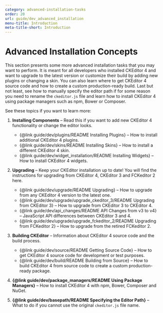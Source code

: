 ```yaml
---
category: advanced-installation-tasks
order: 20
url: guide/dev_advanced_installation
menu-title: Introduction
meta-title-short: Introduction
---
```

<!--
Copyright (c) 2003-2023, CKSource Holding sp. z o.o. All rights reserved.
For licensing, see LICENSE.md.
-->

# Advanced Installation Concepts

This section presents some more advanced installation tasks that you may want to perform. It is meant for all developers who installed CKEditor 4 and want to upgrade to the latest version or customize their build by adding new plugins or changing a skin. You can also learn where to get CKEditor 4 source code and how to create a custom production-ready build. Last but not least, see how to manually specify the editor path if for some reason you need to rename the `ckeditor.js` file and learn how to install CKEditor 4 using package managers such as npm, Bower or Composer.

See these topics if you want to learn more:

1. **Installing Components** &ndash; Read this if you want to add new CKEditor 4 functionality or change the editor looks.

	* {@link guide/dev/plugins/README Installing Plugins} &ndash; How to install additional CKEditor 4 plugins.
	* {@link guide/dev/skins/README Installing Skins} &ndash; How to install a different CKEditor 4 skin.
	* {@link guide/dev/widget_installation/README Installing Widgets} &ndash; How to install CKEditor 4 widgets.

2. **Upgrading** &ndash; Keep your CKEditor installation up to date! You will find the instructions for upgrading from CKEditor 4, CKEditor 3 and FCKeditor 2 here.

	* {@link guide/dev/upgrade/README Upgrading} &ndash; How to upgrade from any CKEditor 4 version to the latest one.
	* {@link guide/dev/upgrade/upgrade_ckeditor_3/README Upgrading from CKEditor 3} &ndash; How to upgrade from CKEditor 3 to CKEditor 4.
	* {@link guide/dev/api_changes/README API Changes from v3 to v4} &ndash; JavaScript API differences between CKEditor 3 and 4.
	* {@link guide/dev/upgrade/upgrade_fckeditor_2/README Upgrading from FCKeditor 2} &ndash; How to upgrade from the retired FCKeditor 2.

3. **Building CKEditor** &ndash; Information about CKEditor 4 source code and the build process.

	* {@link guide/dev/source/README Getting Source Code} &ndash; How to get CKEditor 4 source code for development or test purposes.
	* {@link guide/dev/build/README Building from Source} &ndash; How to build CKEditor 4 from source code to create a custom production-ready package.

4. **{@link guide/dev/package_managers/README Using Package Managers}** &ndash; How to install CKEditor 4 with npm, Bower, Composer and NuGet.

5. **{@link guide/dev/basepath/README Specifying the Editor Path}** &ndash; What to do if you cannot use the original `ckeditor.js` file name.
